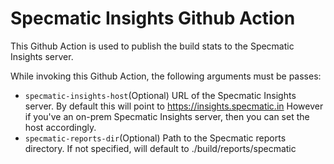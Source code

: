 # Specmatic Insights Github Action
This Github Action is used to publish the build stats to the Specmatic Insights server.

While invoking this Github Action, the following arguments must be passes:

- `specmatic-insights-host`(Optional) URL of the Specmatic Insights server. By default this will point to https://insights.specmatic.in However if you've an on-prem Specmatic Insights server, then you can set the host accordingly.
- `specmatic-reports-dir`(Optional) Path to the Specmatic reports directory. If not specified, will default to ./build/reports/specmatic
